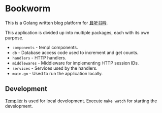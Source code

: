 # Bookworm

This is a Golang written blog platform for [且听书吟](https://yufan.me).

This application is divided up into multiple packages, each with its own purpose.

- `components` - templ components.
- `db` - Database access code used to increment and get counts.
- `handlers` - HTTP handlers.
- `middlewares` - Middleware for implementing HTTP session IDs.
- `services` - Services used by the handlers.
- `main.go` - Used to run the application locally.

## Development

[Templiér](https://github.com/romshark/templier) is used for local development.
Execute `make watch` for starting the development.
